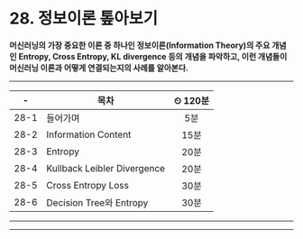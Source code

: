 # 28. 정보이론 톺아보기

**머신러닝의 가장 중요한 이론 중 하나인 정보이론(Information Theory)의 주요 개념인 Entropy, Cross Entropy, KL divergence 등의 개념을 파악하고, 이런 개념들이 머신러닝 이론과 어떻게 연결되는지의 사례를 알아본다.**

---

|-|목차|⏲ 120분|
|:---:|---|:---:|
|28-1| 들어가며 | 5분|
|28-2| Information Content | 15분|
|28-3| Entropy | 20분|
|28-4| Kullback Leibler Divergence | 20분|
|28-5| Cross Entropy Loss | 30분|
|28-6| Decision Tree와 Entropy | 30분|


---


---

